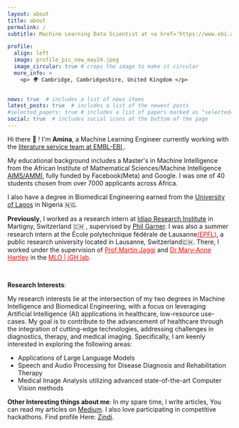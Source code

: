 ```yaml
---
layout: about
title: about
permalink: /
subtitle: Machine Learning Data Scientist at <a href='https://www.ebi.ac.uk/'> EMBL-EBI </a> | Formerly a research intern at <a href='https://www.idiap.ch/en'> Idiap Research Institue</a> 

profile:
  align: left
  image: profile_pic_new_may24.jpeg
  image_circular: true # crops the image to make it circular
  more_info: >
    <p> 🌍 Cambridge, Cambridgeshire, United Kingdom </p>
    

news: true  # includes a list of news items
latest_posts: true  # includes a list of the newest posts
#selected_papers: true # includes a list of papers marked as "selected={true}"
social: true  # includes social icons at the bottom of the page
---
```


    
Hi there 👋 ! I'm **Amina**, a Machine Learning Engineer currently working with the <a href='https://www.ebi.ac.uk/about/teams/literature-services/'> literature service team at EMBL-EBI </a>. 

My educational background includes a Master's in Machine Intelligence from the African Institute of Mathematical Sciences/Machine Intelligence <a href="https://www.aimsammi.org">AIMS/AMMI</a>, fully funded by Facebook(Meta) and Google. I was one of 40 students chosen from over 7000 applicants across Africa. 

I also have a degree in Biomedical Engineering earned from the <a href="https://unilag.edu.ng">University of Lagos</a> in Nigeria 🇳🇬.


**Previously**, I worked as a research intern at <a href="https://idiap.ch/en">Idiap Research Institute</a> in Martigny, Switzerland  🇨🇭 , supervised by <a  href="https://pgarner.github.io/">Phil Garner</a>. I was also a summer research intern at the École polytechnique fédérale de Lausanne<a style="color:red;" href="https://epfl.ch/en">(EPFL)</a>, a public research university located in Lausanne, Switzerland🇨🇭. There, I worked under the supervision of <a style="color:red;" href="https://people.epfl.ch/martin.jaggi">Prof Martin Jaggi</a> and <a style="color:red;" href="https://www.yale-light.org/team">Dr Mary-Anne Hartley</a> in the  <a style="color:red;" href="https://www.epfl.ch/labs/mlo/igh-intelligent-global-health/">MLO | iGH lab</a>.


<br>



**Research Interests**:

My research interests lie at the intersection of my two degrees in Machine Intelligence and Biomedical Engineering, with a focus on leveraging Artificial Intelligence (AI) applications in healthcare, low-resource use-cases. My goal is to contribute to the advancement of healthcare through the integration of cutting-edge technologies, addressing challenges in diagnostics, therapy, and medical imaging. Specifically, I am keenly interested in exploring the following areas:

<ul>
    <li>Applications of Large Language Models</li>
    <li>Speech and Audio Processing for Disease Diagnosis and Rehabilitation Therapy</li>
    <li>Medical Image Analysis utilizing advanced state-of-the-art Computer Vision methods</li>
</ul>


**Other Interesting things about me**:
In my spare time, I write articles, You can read my articles on <a href="https://mardiyyah.medium.com">Medium</a>. I also love participating in competitive hackathons. Find profile Here: <a href="https://zindi.africa/users/Mardiyyah">Zindi</a>.


<!-- <h4><strong>Summary Background</strong></h4>
<h4>Education </h4>
<ul>
    <li>Masters in Mathematics Major in Machine Intelligence | <a href="https://aimsammi.org">Afican Institute For Mathematical Science</a> Class of 2021</li>
    <li>Masters in Biomedical Engineering | <a href="https://unilag.edu.ng"> University of Lagos</a></li>
    <li>Bachelor in Chemical Engineering | University of Benin, Nigeria</li>
</ul>

<h4>Experiences</h4>
<ul>
    <li>Pre-doctoral Research Intern | <a href="https://idiap.ch/en">Idiap Research Institute</a> | March 2023</li>
    <li>Summer Research Intern | <a href="https://epfl.ch/en">EPFL</a> | June 2022</li>
    <li>Research Analyst | <a href="https://www.datasciencenigeria.org/">Data Scientist Network</a> | 2021</li>
</ul>

<h4>Projects</h4>
<ul>
    <li> Storytelling and Job Performance modelling from digital interviews(<a href="https://data.snf.ch/grants/grant/197479">STEADI</a>) | current work at Idiap | 2023</li>
    <li> Nigerian Pidgin ++ | <a href="https://nbviewer.org/github/blackinai/blackinai.github.io/blob/4a3923311e72ea0613a1fcfd7472d98782787ff9/bai/src/files/BlackinAI22AcceptedPapers.pdf">Collaborative Research Work presented as a poster at Black in AI Affinity Workshop NeurIPS 2022</a></li>
    <li> Multilingual COVID sentiment Analyzer | Work done at EPFL | 2022</li>
    <li> FaqBot with DialogFlow | Work done at Data Scientist Network | 2021</li>
    
</ul> -->
